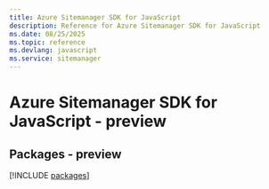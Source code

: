 ```yaml
---
title: Azure Sitemanager SDK for JavaScript
description: Reference for Azure Sitemanager SDK for JavaScript
ms.date: 08/25/2025
ms.topic: reference
ms.devlang: javascript
ms.service: sitemanager
---
```

# Azure Sitemanager SDK for JavaScript - preview
## Packages - preview
[!INCLUDE [packages](sitemanager-index.md)]